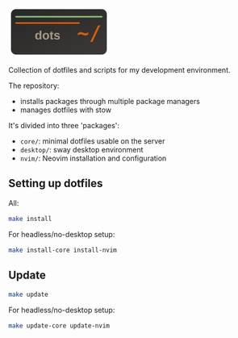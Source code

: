 <img src="dots-logo.svg" alt="logo" height="100">

Collection of dotfiles and scripts for my development environment.

The repository:
- installs packages through multiple package managers
- manages dotfiles with stow

It's divided into three 'packages':

- `core/`: minimal dotfiles usable on the server
- `desktop/`: sway desktop environment
- `nvim/`: Neovim installation and configuration


## Setting up dotfiles

All:
```bash
make install
```

For headless/no-desktop setup:
```bash
make install-core install-nvim
```

## Update

```bash
make update
```

For headless/no-desktop setup:
```bash
make update-core update-nvim
```
